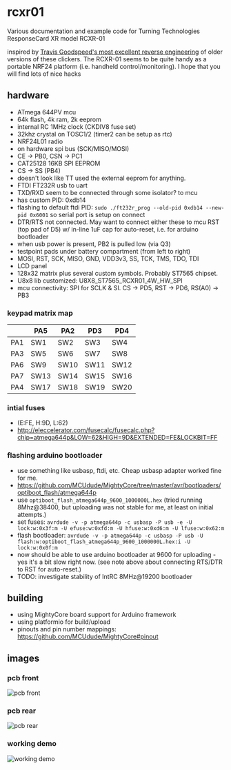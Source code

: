 # rcxr01
Various documentation and example code for Turning Technologies ResponseCard XR model RCXR-01

inspired by [Travis Goodspeed's most excellent reverse engineering](http://travisgoodspeed.blogspot.com/2010/07/reversing-rf-clicker.html) of older versions of these clickers.
The RCXR-01 seems to be quite handy as a portable NRF24 platform (i.e. handheld control/monitoring). I hope that you will find lots of nice hacks
## hardware
* ATmega 644PV mcu
 * 64k flash, 4k ram, 2k eeprom
 * internal RC 1MHz clock (CKDIV8 fuse set)
 * 32khz crystal on TOSC1/2 (timer2 can be setup as rtc)
* NRF24L01 radio
 * on hardware spi bus (SCK/MISO/MOSI)
 * CE -> PB0, CSN -> PC1
* CAT25128 16KB SPI EEPROM
 * CS -> SS (PB4)
 * doesn't look like TT used the external eeprom for anything.
* FTDI FT232R usb to uart
 * TXD/RXD seem to be connected through some isolator? to mcu
 * has custom PID: 0xdb14
  * flashing to default ftdi PID: `sudo ./ft232r_prog --old-pid 0xdb14 --new-pid 0x6001` so serial port is setup on connect
 * DTR/RTS not connected. May want to connect either these to mcu RST (top pad of D5) w/ in-line 1uF cap for auto-reset, i.e. for arduino bootloader
* when usb power is present, PB2 is pulled low (via Q3)
* testpoint pads under battery compartment (from left to right)
 * MOSI, RST, SCK, MISO, GND, VDD3v3, SS, TCK, TMS, TDO, TDI
* LCD panel
 * 128x32 matrix plus several custom symbols. Probably ST7565 chipset.  
 * U8x8 lib customized: U8X8_ST7565_RCXR01_4W_HW_SPI
 * mcu connectivity: SPI for SCLK & SI. CS -> PD5, RST -> PD6, RS(A0) -> PB3

### keypad matrix map
|     |  PA5 |  PA2 |  PD3 |  PD4 |
| --- | ---- | ---- | ---- | ---- |
| PA1 |  SW1 |  SW2 |  SW3 |  SW4 |
| PA3 |  SW5 |  SW6 |  SW7 |  SW8 |
| PA6 |  SW9 | SW10 | SW11 | SW12 |
| PA7 | SW13 | SW14 | SW15 | SW16 |
| PA4 | SW17 | SW18 | SW19 | SW20 |

### intial fuses
 * (E:FE, H:9D, L:62)
 * http://eleccelerator.com/fusecalc/fusecalc.php?chip=atmega644p&LOW=62&HIGH=9D&EXTENDED=FE&LOCKBIT=FF

### flashing arduino bootloader
 * use something like usbasp, ftdi, etc. Cheap usbasp adapter worked fine for me.
 * https://github.com/MCUdude/MightyCore/tree/master/avr/bootloaders/optiboot_flash/atmega644p
  * use `optiboot_flash_atmega644p_9600_1000000L.hex` (tried running 8Mhz@38400, but uploading was not stable for me, at least on initial attempts.)
   * set fuses: `avrdude -v -p atmega644p -c usbasp -P usb -e -U lock:w:0x3f:m -U efuse:w:0xfd:m -U hfuse:w:0xd6:m -U lfuse:w:0x62:m`
   * flash bootloader: `avrdude -v -p atmega644p -c usbasp -P usb -U flash:w:optiboot_flash_atmega644p_9600_1000000L.hex:i -U lock:w:0x0f:m`
   * now should be able to use arduino bootloader at 9600 for uploading - yes it's a bit slow right now. (see note above about connecting RTS/DTR to RST for auto-reset.)
   * TODO: investigate stability of IntRC 8MHz@19200 bootloader
   
## building
 * using MightyCore board support for Arduino framework
 * using platformio for build/upload
 * pinouts and pin number mappings: https://github.com/MCUdude/MightyCore#pinout

## images
### pcb front
![pcb front](docs/rcxr_01_front_pcb.jpg)

### pcb rear
![pcb rear](docs/rcxr_01_rear_pcb.jpg)

### working demo
![working demo](docs/rcxr_01_demo.jpg)
